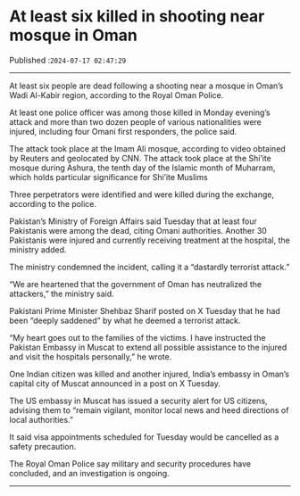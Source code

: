 # At least six killed in shooting near mosque in Oman

Published :`2024-07-17 02:47:29`

---

At least six people are dead following a shooting near a mosque in Oman’s Wadi Al-Kabir region, according to the Royal Oman Police.

At least one police officer was among those killed in Monday evening’s attack and more than two dozen people of various nationalities were injured, including four Omani first responders, the police said.

The attack took place at the Imam Ali mosque, according to video obtained by Reuters and geolocated by CNN. The attack took place at the Shi’ite mosque during Ashura, the tenth day of the Islamic month of Muharram, which holds particular significance for Shi’ite Muslims

Three perpetrators were identified and were killed during the exchange, according to the police.

Pakistan’s Ministry of Foreign Affairs said Tuesday that at least four Pakistanis were among the dead, citing Omani authorities. Another 30 Pakistanis were injured and currently receiving treatment at the hospital, the ministry added.

The ministry condemned the incident, calling it a “dastardly terrorist attack.”

“We are heartened that the government of Oman has neutralized the attackers,” the ministry said.

Pakistani Prime Minister Shehbaz Sharif posted on X Tuesday that he had been “deeply saddened” by what he deemed a terrorist attack.

“My heart goes out to the families of the victims. I have instructed the Pakistan Embassy in Muscat to extend all possible assistance to the injured and visit the hospitals personally,” he wrote.

One Indian citizen was killed and another injured, India’s embassy in Oman’s capital city of Muscat announced in a post on X Tuesday.

The US embassy in Muscat has issued a security alert for US citizens, advising them to “remain vigilant, monitor local news and heed directions of local authorities.”

It said visa appointments scheduled for Tuesday would be cancelled as a safety precaution.

The Royal Oman Police say military and security procedures have concluded, and an investigation is ongoing.

---

